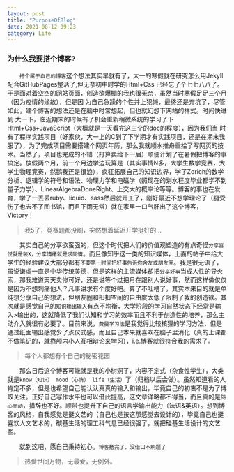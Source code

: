 ```yaml
---
layout: post
title: "PurposeOfBlog"
date: 2021-08-12 09:23
category: Life
---
```


###  为什么我要搭个博客?



&emsp;&emsp;``搭个属于自己的博客``这个想法其实早就有了，大一的寒假就在研究怎么用Jekyll配合GitHubPages整活了,但无奈初中时学的Html+Css  已经忘了个七七八八了。于是面对着空空的网站页面，创造欲爆棚的我也很无奈，虽然当时寒假足足三个月（因为疫情的缘故），但是因 为自己急躁的个性并上犯懒，最终还是弃坑了，尽管如此，建个博客的想法还是在脑中时常想起，但也就幻想下网站的样式。时间快进到  大一下，临近期末的时候有了机会重新稍微系统的学习了下Html+Css+JavaScript（大概就是一天看完这三个的doc的程度），因为我们当  时有了程序实践项目（好家伙，大一上的C到了下学期才有实践项目，还是在期末我服了），为了完成项目需要搭建个网页年历，那么我就顺水推舟重拾了写网页的技术。当然了，项目也完成的不错（打算卖给下一届）顺便计划了在暑假把博客的事搞定。放假两个月，前一个月边学边玩算是（其实事情N多，大学生数学竞赛，大学生物理竞赛，然鹅我还是很浪），疯狂拓展自己的知识边界，学了Zorich的数学分析、逻辑学的符号和语法、物理力学和电磁学（照现在的划水程度毕业都学不到量子力学）、LinearAlgebraDoneRight、上交大的概率论等等。博客的事也在发育，学了一丢丢ruby、liquid、sass然后就开工了，刚好最近不想学理论了（腿受伤了也去不了图书馆，而且下雨无常）就在家里一口气肝出了这个博客，Victory！



> 我5了，竞赛题都没刷，突然想着延迟开学挺好的...



&emsp;&emsp;其实自己的分享欲蛮强的，但这个时代把人们的价值观塑造的有点奇怪``分享喜悦就是装X，分享情绪就是求同情``。而且像知乎这一类的知识媒体，上面的帖子中给大学生的经验建议大部分都有``不要第一时间把好事告诉你舍友或朋友圈``。我是很无语了，虽说谦虚一直是中华传统美德，但是这样的主流媒体却把``分享好事``当成人性的导火索，那我难道天天卖惨可好，还是说等个过把月在跟别人说好事，然而这样做仅仅是因为不想刺痛他人？凡事讲求有个度好吧。算了不吐槽了，其实本来目的就是单纯想分享自己的想法，但朋友圈和扣扣空间的自由度太低了限制了我的创造欲。其次就是感觉自己的``知识输出输入``有点不均衡，大学阶段的学习自然状态下经常是输入>输出的，这就降低了我们认知和学习的效率而且不利于创造性的培养，那么主动介入就很有必要了。目前来说，``费曼学习法``是我觉得比较核狸的学习方法，但是通过纸面输出感觉少了点仪式感，而且自己本来就喜欢在脑子里消化（真的上课都不做笔记的，就靠颅内小人互相辩论来学习），i.e.博客就很符合我的需求了。



> 每个人都想有个自己的秘密花园



&emsp;&emsp;那么日后这个博客可能就是我的小树洞了，内容不定式（杂食性学生），大类就是``know（知识） mood（心情） life（生活）``了（归档以后会做）。虽然知道看的人肯定不多，但是也希望自己能认认真真的输入和输出，毕竟自己的初衷不是为了博取关注。正好自己写作水平也可以借此提高，这文章详略都不得当，而且真的是``随心而动``，措辞也不好。顺带也提升下自己的语言学输出能力（法语&英语）。想到博客的风格，自我感觉是挺文艺的（自己也是按这那感觉去设计的），毕竟自己也挺喜欢人文艺术的，碳基生活的理工科气息已经很强了，就把硅基生活设计的文艺些。



&emsp;&emsp;就到这吧，愿自己秉持初心。``博客搭完了，没借口不刷题了``



> 热爱世间万物，无最爱，无例外。





